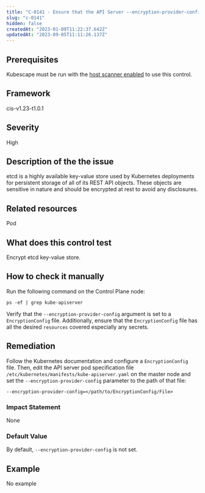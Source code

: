 ```yaml
---
title: "C-0141 - Ensure that the API Server --encryption-provider-config argument is set as appropriate"
slug: "c-0141"
hidden: false
createdAt: "2023-01-09T11:22:37.642Z"
updatedAt: "2023-09-05T11:11:26.137Z"
---
```

## Prerequisites
Kubescape must be run with the [host scanner enabled](../scanning.md#the-host-scanner) to use this control.
## Framework
cis-v1.23-t1.0.1
## Severity
High
## Description of the the issue
etcd is a highly available key-value store used by Kubernetes deployments for persistent storage of all of its REST API objects. These objects are sensitive in nature and should be encrypted at rest to avoid any disclosures.
## Related resources
Pod
## What does this control test
Encrypt etcd key-value store.
## How to check it manually
Run the following command on the Control Plane node:

 
```
ps -ef | grep kube-apiserver

```
 Verify that the `--encryption-provider-config` argument is set to a `EncryptionConfig` file. Additionally, ensure that the `EncryptionConfig` file has all the desired `resources` covered especially any secrets.
## Remediation
Follow the Kubernetes documentation and configure a `EncryptionConfig` file. Then, edit the API server pod specification file `/etc/kubernetes/manifests/kube-apiserver.yaml` on the master node and set the `--encryption-provider-config` parameter to the path of that file:

 
```
--encryption-provider-config=</path/to/EncryptionConfig/File>

```
### Impact Statement
None
### Default Value
By default, `--encryption-provider-config` is not set.
## Example
No example